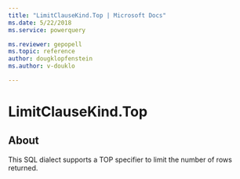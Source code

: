 ```yaml
---
title: "LimitClauseKind.Top | Microsoft Docs"
ms.date: 5/22/2018
ms.service: powerquery

ms.reviewer: gepopell
ms.topic: reference
author: dougklopfenstein
ms.author: v-douklo

---
```

# LimitClauseKind.Top

## About
This SQL dialect supports a TOP specifier to limit the number of rows returned.